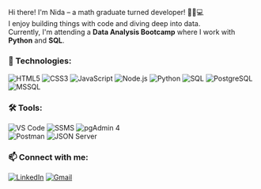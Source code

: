 ## 
Hi there! I'm Nida – a math graduate turned developer! 👩‍🔬💻  
I enjoy building things with code and diving deep into data.  
Currently, I'm attending a **Data Analysis Bootcamp** where I work with **Python** and **SQL**.

### 🔧 Technologies:
![HTML5](https://img.shields.io/badge/-HTML5-E34F26?logo=html5&logoColor=fff)
![CSS3](https://img.shields.io/badge/-CSS3-1572B6?logo=css3&logoColor=fff)
![JavaScript](https://img.shields.io/badge/-JavaScript-F7DF1E?logo=javascript&logoColor=000)
![Node.js](https://img.shields.io/badge/-Node.js-339933?logo=nodedotjs&logoColor=fff)
![Python](https://img.shields.io/badge/-Python-3776AB?logo=python&logoColor=fff)
![SQL](https://img.shields.io/badge/-SQL-4479A1?logo=mysql&logoColor=fff)
![PostgreSQL](https://img.shields.io/badge/-PostgreSQL-336791?logo=postgresql&logoColor=fff)
![MSSQL](https://img.shields.io/badge/-MSSQL-CC2927?logo=microsoftsqlserver&logoColor=fff)

### 🛠️ Tools:
![VS Code](https://img.shields.io/badge/-VS%20Code-007ACC?logo=visualstudiocode&logoColor=fff) 
![SSMS](https://img.shields.io/badge/-SSMS-CC2927?logo=microsoftsqlserver&logoColor=fff)
![pgAdmin 4](https://img.shields.io/badge/-pgAdmin%204-336791?logo=postgresql&logoColor=fff)  
![Postman](https://img.shields.io/badge/-Postman-FF6C37?logo=postman&logoColor=fff)
![JSON Server](https://img.shields.io/badge/-JSON--Server-000000?logo=json&logoColor=white)

### 📫 Connect with me:
[![LinkedIn](https://img.shields.io/badge/-LinkedIn-0A66C2?logo=linkedin&logoColor=white)](https://www.linkedin.com/in/nida-demir)
[![Gmail](https://img.shields.io/badge/-Gmail-D14836?logo=gmail&logoColor=white)](mailto:niademirqn@gmail.com)

